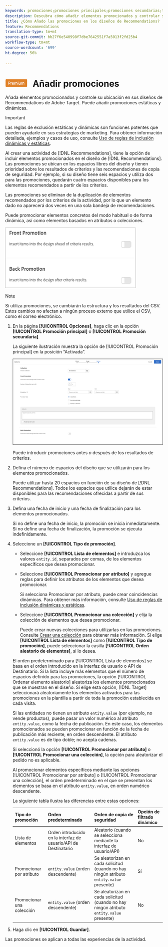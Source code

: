 ```yaml
---
keywords: promociones;promociones principales;promociones secundarias;tipo de promociones;lista de elementos;promocionar por atributo;promocionar una colección
description: Descubra cómo añadir elementos promocionados y controlar su ubicación en los diseños de Adobe Target Recommendations. Puede añadir promociones estáticas y dinámicas.
title: ¿Cómo Añado las promociones en los diseños de Recommendations?
feature: Recommendations
translation-type: tm+mt
source-git-commit: bb27f6e540998f7dbe7642551f7a5013f2fd25b4
workflow-type: tm+mt
source-wordcount: '699'
ht-degree: 56%

---
```



# ![PREMIUM](/help/assets/premium.png) Añadir promociones

Añada elementos promocionados y controle su ubicación en sus diseños de Recommendations de Adobe Target. Puede añadir promociones estáticas y dinámicas.

>[!IMPORTANT]
>
>Las reglas de exclusión estáticas y dinámicas son funciones potentes que pueden ayudarle en sus estrategias de marketing. Para obtener información detallada, ejemplos y casos de uso, consulte [Uso de reglas de inclusión dinámicas y estáticas](/help/c-recommendations/c-algorithms/use-dynamic-and-static-inclusion-rules.md#concept_4CB5C0FA705D4E449BD0B37B3D987F9F).

Al crear una actividad de [!DNL Recommendations], tiene la opción de incluir elementos promocionados en el diseño de [!DNL Recommendations]. Las promociones se ubican en los espacios libres del diseño y tienen prioridad sobre los resultados de criterios y las recomendaciones de copia de seguridad. Por ejemplo, si su diseño tiene seis espacios y utiliza dos para las promociones, quedarán cuatro espacios disponibles para los elementos recomendados a partir de los criterios.

Las promociones se eliminan de la duplicación de elementos recomendados por los criterios de la actividad, por lo que un elemento dado no aparecerá dos veces en una sola bandeja de recomendaciones.

Puede promocionar elementos concretos del modo habitual o de forma dinámica, así como elementos basados en atributos o colecciones.

![](assets/add_promotion_toggles.png)

>[!NOTE]
>
>Si utiliza promociones, se cambiarán la estructura y los resultados del CSV. Estos cambios no afectan a ningún proceso externo que utilice el CSV, como el correo electrónico.

1. En la página **[!UICONTROL Opciones]**, haga clic en la opción **[!UICONTROL Promoción principal]** o **[!UICONTROL Promoción secundaria]**.

   La siguiente ilustración muestra la opción de [!UICONTROL Promoción principal] en la posición “Activada”.

   ![Agregar opciones de promoción principal](/help/c-recommendations/t-create-recs-activity/assets/add_promotion_front.png)

   Puede introducir promociones antes *o* después de los resultados de criterios.
1. Defina el número de espacios del diseño que se utilizarán para los elementos promocionados.

   Puede utilizar hasta 20 espacios en función de su diseño de [!DNL Recommendations]. Todos los espacios que utilice dejarán de estar disponibles para las recomendaciones ofrecidas a partir de sus criterios.

1. Defina una fecha de inicio y una fecha de finalización para los elementos promocionados.

   Si no define una fecha de inicio, la promoción se inicia inmediatamente. Si no define una fecha de finalización, la promoción se ejecuta indefinidamente.

1. Seleccione un **[!UICONTROL Tipo de promoción]**.

   * Seleccione **[!UICONTROL Lista de elementos]** e introduzca los valores `entity.id`, separados por comas, de los elementos específicos que desea promocionar.

   * Seleccione **[!UICONTROL Promocionar por atributo]** y agregue reglas para definir los atributos de los elementos que desea promocionar.

      Si selecciona Promocionar por atributo, puede crear coincidencias dinámicas. Para obtener más información, consulte [Uso de reglas de inclusión dinámicas y estáticas](/help/c-recommendations/c-algorithms/use-dynamic-and-static-inclusion-rules.md#concept_4CB5C0FA705D4E449BD0B37B3D987F9F).

   * Seleccione **[!UICONTROL Promocionar una colección]** y elija la colección de elementos que desea promocionar.

      Puede crear nuevas colecciones para utilizarlas en las promociones. Consulte [Crear una colección](/help/c-recommendations/c-products/collections.md#task_1256DFF6842141FCAADD9E1428EF7F08) para obtener más información.
   Si elige **[!UICONTROL Lista de elementos]** como **[!UICONTROL Tipo de promoción]**, puede seleccionar la casilla **[!UICONTROL Orden aleatorio de elementos]**, si lo desea.

   El orden predeterminado para [!UICONTROL Lista de elementos] se basa en el orden introducido en la interfaz de usuario o API de Destinatario. Si la lista incluye más elementos que el número de espacios definido para las promociones, la opción [!UICONTROL Ordenar elemento aleatorio] aleatoriza los elementos promocionados que se muestran en el diseño. Si elige esta opción, [!DNL Target] seleccionará aleatoriamente los elementos activados para las promociones en la plantilla a partir de toda la promoción establecida en cada visita.

   Si las entidades no tienen un atributo `entity.value` (por ejemplo, no vende productos), puede pasar un valor numérico al atributo `entity.value`, como la fecha de publicación. En este caso, los elementos promocionados se pueden promocionar en función de la fecha de publicación más reciente, en orden descendente. El atributo `entity.value` es de tipo doble; no acepta cadenas.

   Si seleccionó la opción **[!UICONTROL Promocionar por atributo]** o **[!UICONTROL Promocionar una colección]**, la opción para aleatorizar el pedido no es aplicable.

   Al promocionar elementos específicos mediante las opciones [!UICONTROL Promocionar por atributo] o [!UICONTROL Promocionar una colección], el orden predeterminado en el que se presentan los elementos se basa en el atributo `entity.value`, en orden numérico descendente.

   La siguiente tabla ilustra las diferencias entre estas opciones:

   | Tipo de promoción | Orden predeterminado | Orden de copia de seguridad | Opción de filtrado dinámico |
   | --- | --- | --- | --- |
   | Lista de elementos | Orden introducido en la interfaz de usuario/API de Destinatario | Aleatorio (cuando se selecciona mediante la interfaz de usuario/API) | No |
   | Promocionar por atributo | `entity.value` (orden descendente) | Se aleatorizan en cada solicitud (cuando no hay ningún atributo `entity.value` presente) | Sí |
   | Promocionar una colección | `entity.value` (orden descendente) | Se aleatorizan en cada solicitud (cuando no hay ningún atributo `entity.value` presente) | No |

1. Haga clic en **[!UICONTROL Guardar]**.

Las promociones se aplican a todas las experiencias de la actividad.
